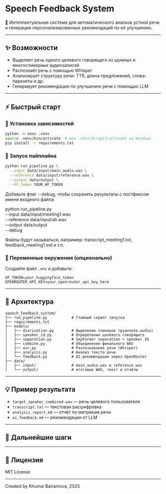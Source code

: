 # Speech Feedback System

🧠 Интеллектуальная система для автоматического анализа устной речи и генерации персонализированных рекомендаций по её улучшению.

---

## ✨ Возможности

* Выделяет речь одного целевого говорящего из шумных и многоспикерных аудиозаписей
* Распознаёт речь с помощью Whisper
* Анализирует структуру речи: TTR, длина предложений, слова-паразиты и др.
* Генерирует рекомендации по улучшению речи с помощью LLM

---

## ⚡️ Быстрый старт

### 🔧 Установка зависимостей

```bash
python -m venv .venv
source .venv/bin/activate  # или .venv\Scripts\activate на Windows
pip install -r requirements.txt
```

### 🚀 Запуск пайплайна

```bash
python run_pipeline.py \
  --input data/input/main_audio.wav \
  --reference data/input/reference.wav \
  --output data/output \
  --hf_token YOUR_HF_TOKEN
```

Добавьте флаг --debug, чтобы сохранять результаты с постфиксом имени входного файла:

python run_pipeline.py \
  --input data/input/meeting1.wav \
  --reference data/input/ali.wav \
  --output data/output \
  --debug

Файлы будут называться, например: transcript_meeting1.txt, feedback_meeting1.md и т.п.



### 🔑 Переменные окружения (опционально)

Создайте файл `.env` и добавьте:

```env
HF_TOKEN=your_huggingface_token
OPENROUTER_API_KEY=your_openrouter_api_key_here
```

---

## 🔄 Архитектура

```
speech_feedback_system/
├── run_pipeline.py           # Главный скрипт запуска
├── requirements.txt
├── models/
│   ├── diarization.py        # Выделение спикеров (pyannote.audio)
│   ├── speaker_id.py         # Определение целевого говорящего
│   ├── separation.py         # SepFormer separation + speaker ID
│   ├── combine.py            # Объединение финального WAV
│   ├── asr.py                # Распознавание речи (Whisper)
│   ├── analysis.py           # Анализ текста речи
│   └── feedback.py           # AI-рекомендации через OpenRouter
├── data/
│   ├── input/                # main_audio.wav и reference.wav
│   └── output/               # итоговые WAV, текст и отчёты
```

---

## 💡 Пример результата

* `target_speaker_combined.wav` — речь целевого пользователя
* `transcript.txt` — текстовая расшифровка
* `analysis_report.md` — отчёт по метрикам речи
* `ai_feedback.md` — рекомендации от LLM

---

## 🚜 Дальнейшие шаги


---

## 📄 Лицензия

MIT License

---

Created by Khumai Bairamova, 2025
